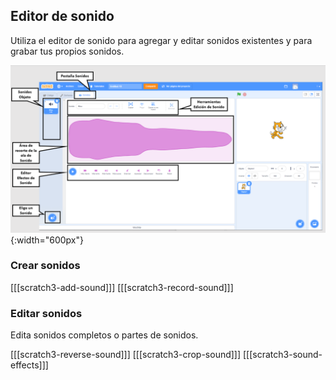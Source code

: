 ## Editor de sonido

Utiliza el editor de sonido para agregar y editar sonidos existentes y para grabar tus propios sonidos.

![Una captura de pantalla anotada de la pestaña Sonido.](images/Scratch-Sound-tab.png){:width="600px"}

### Crear sonidos

[[[scratch3-add-sound]]] [[[scratch3-record-sound]]]

### Editar sonidos

Edita sonidos completos o partes de sonidos.

[[[scratch3-reverse-sound]]] [[[scratch3-crop-sound]]] [[[scratch3-sound-effects]]]
